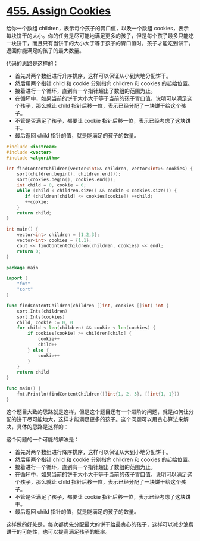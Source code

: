# [455. Assign Cookies](https://leetcode.com/problems/assign-cookies/)

给你一个数组 children，表示每个孩子的胃口值，以及一个数组 cookies，表示每块饼干的大小。你的任务是尽可能地满足更多的孩子，但是每个孩子最多只能吃一块饼干，而且只有当饼干的大小大于等于孩子的胃口值时，孩子才能吃到饼干。返回你能满足的孩子的最大数量。

代码的思路是这样的：

- 首先对两个数组进行升序排序，这样可以保证从小到大地分配饼干。
- 然后用两个指针 child 和 cookie 分别指向 children 和 cookies 的起始位置。
- 接着进行一个循环，直到有一个指针超出了数组的范围为止。
- 在循环中，如果当前的饼干大小大于等于当前的孩子胃口值，说明可以满足这个孩子，那么就让 child 指针后移一位，表示已经分配了一块饼干给这个孩子。
- 不管是否满足了孩子，都要让 cookie 指针后移一位，表示已经考虑了这块饼干。
- 最后返回 child 指针的值，就是能满足的孩子的数量。

```c++
#include <iostream>
#include <vector>
#include <algorithm>

int findContentChildren(vector<int>& children, vector<int>& cookies) {
    sort(children.begin(), children.end());
    sort(cookies.begin(), cookies.end());
    int child = 0, cookie = 0;
    while (child < children.size() && cookie < cookies.size()) {
       if (children[child] <= cookies[cookie]) ++child;
       ++cookie;
    }
    return child;
}

int main() {
	vector<int> children = {1,2,3};
	vector<int> cookies = {1,1};
	cout << findContentChildren(children, cookies) << endl;
	return 0;
}
```



```go
package main

import (
	"fmt"
	"sort"
)

func findContentChildren(children []int, cookies []int) int {
	sort.Ints(children)
	sort.Ints(cookies)
	child, cookie := 0, 0
	for child < len(children) && cookie < len(cookies) {
		if cookies[cookie] >= children[child] {
			cookie++
			child++
		} else {
			cookie++
		}
	}
	return child
}

func main() {
	fmt.Println(findContentChildren([]int{1, 2, 3}, []int{1, 1}))
}
```


这个题目大致的思路就是这样，但是这个题目还有一个进阶的问题，就是如何让分配的饼干尽可能地大，这样才能满足更多的孩子。这个问题可以用贪心算法来解决，具体的思路是这样的：

这个问题的一个可能的解法是：

- 首先对两个数组进行降序排序，这样可以保证从大到小地分配饼干。
- 然后用两个指针 child 和 cookie 分别指向 children 和 cookies 的起始位置。
- 接着进行一个循环，直到有一个指针超出了数组的范围为止。
- 在循环中，如果当前的饼干大小大于等于当前的孩子胃口值，说明可以满足这个孩子，那么就让 child 指针后移一位，表示已经分配了一块饼干给这个孩子。
- 不管是否满足了孩子，都要让 cookie 指针后移一位，表示已经考虑了这块饼干。
- 最后返回 child 指针的值，就是能满足的孩子的数量。

这样做的好处是，每次都优先分配最大的饼干给最贪心的孩子，这样可以减少浪费饼干的可能性，也可以提高满足孩子的概率。



